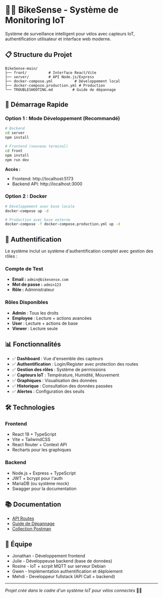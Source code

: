 # 🚴‍♂️ BikeSense - Système de Monitoring IoT

Système de surveillance intelligent pour vélos avec capteurs IoT, authentification utilisateur et interface web moderne.

## 📋 Structure du Projet

```
BikeSense-main/
├── front/          # Interface React/Vite
├── server/         # API Node.js/Express  
├── docker-compose.yml          # Développement local
├── docker-compose.production.yml # Production
└── TROUBLESHOOTING.md         # Guide de dépannage
```

## 🚀 Démarrage Rapide

### Option 1 : Mode Développement (Recommandé)

```bash
# Backend
cd server
npm install

# Frontend (nouveau terminal)
cd front
npm install
npm run dev
```

**Accès :**
- Frontend: http://localhost:5173
- Backend API: http://localhost:3000

### Option 2 : Docker

```bash
# Développement avec base locale
docker-compose up -d

# Production avec base externe
docker-compose -f docker-compose.production.yml up -d
```

## 🔐 Authentification

Le système inclut un système d'authentification complet avec gestion des rôles :

### Compte de Test
- **Email :** `admin@bikesense.com`
- **Mot de passe :** `admin123`
- **Rôle :** Administrateur

### Rôles Disponibles
- **Admin** : Tous les droits
- **Employee** : Lecture + actions avancées
- **User** : Lecture + actions de base  
- **Viewer** : Lecture seule

## 📊 Fonctionnalités

- ✅ **Dashboard** : Vue d'ensemble des capteurs
- ✅ **Authentification** : Login/Register avec protection des routes
- ✅ **Gestion des rôles** : Système de permissions
- ✅ **Capteurs IoT** : Température, Humidité, Mouvement
- ✅ **Graphiques** : Visualisation des données
- ✅ **Historique** : Consultation des données passées
- ✅ **Alertes** : Configuration des seuils

## 🛠️ Technologies

### Frontend
- React 19 + TypeScript
- Vite + TailwindCSS
- React Router + Context API
- Recharts pour les graphiques

### Backend  
- Node.js + Express + TypeScript
- JWT + bcrypt pour l'auth
- MariaDB (ou système mock)
- Swagger pour la documentation

## 📚 Documentation

- [API Routes](./server/API_Routes.md)
- [Guide de Dépannage](./TROUBLESHOOTING.md)
- [Collection Postman](./server/Bikesense.postman_collection.json)

## 🤝 Équipe

- Jonathan - Développement frontend
- Julie - Développeuse backend (base de données)
- Rosine - IoT + scrpit MQTT sur serveur Debian
- Gwen - Implémentation authentification et déploiement
- Mehdi - Developpeur fullstack (API Call + backend)

---

*Projet créé dans le cadre d'un système IoT pour vélos connectés* 🚴‍♂️
